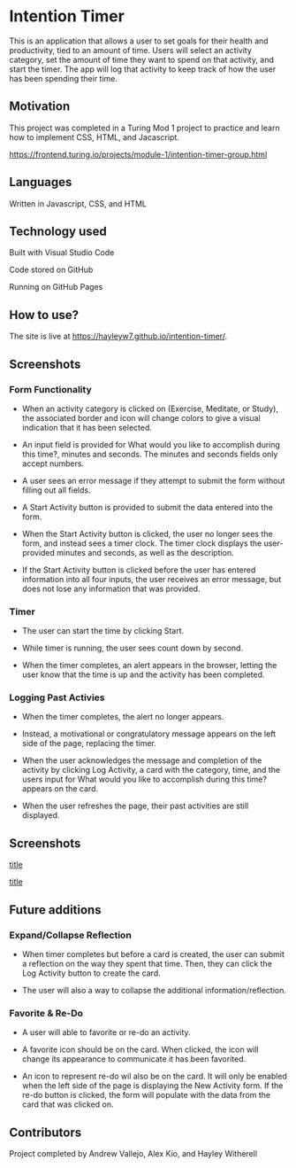 # Intention Timer

This is an application that allows a user to set goals for their health and productivity, tied to an amount of time. Users will select an activity category, set the amount of time they want to spend on that activity, and start the timer. The app will log that activity to keep track of how the user has been spending their time.

## Motivation

This project was completed in a Turing Mod 1 project to practice and learn how to implement CSS, HTML, and Jacascript.

https://frontend.turing.io/projects/module-1/intention-timer-group.html

## Languages

Written in Javascript, CSS, and HTML

## Technology used

Built with Visual Studio Code

Code stored on GitHub

Running on GitHub Pages

## How to use?

The site is live at https://hayleyw7.github.io/intention-timer/.

## Screenshots



### Form Functionality

* When an activity category is clicked on (Exercise, Meditate, or Study), the associated border and icon will change colors to give a visual indication that it has been selected.

* An input field is provided for What would you like to accomplish during this time?, minutes and seconds. The minutes and seconds fields only accept numbers.

* A user sees an error message if they attempt to submit the form without filling out all fields.

* A Start Activity button is provided to submit the data entered into the form.

* When the Start Activity button is clicked, the user no longer sees the form, and instead sees a timer clock. The timer clock displays the user-provided minutes and seconds, as well as the description.

* If the Start Activity button is clicked before the user has entered information into all four inputs, the user receives an error message, but does not lose any information that was provided.

### Timer

* The user can start the time by clicking Start.

* While timer is running, the user sees count down by second.

* When the timer completes, an alert appears in the browser, letting the user know that the time is up and the activity has been completed.

### Logging Past Activies

* When the timer completes, the alert no longer appears.

* Instead, a motivational or congratulatory message appears on the left side of the page, replacing the timer.

* When the user acknowledges the message and completion of the activity by clicking Log Activity, a card with the category, time, and the users input for What would you like to accomplish during this time? appears on the card.

* When the user refreshes the page, their past activities are still displayed.

## Screenshots

[title](url)

[title](url)

## Future additions

### Expand/Collapse Reflection

* When timer completes but before a card is created, the user can submit a reflection on the way they spent that time. Then, they can click the Log Activity button to create the card.

* The user will also a way to collapse the additional information/reflection.

### Favorite & Re-Do

* A user will able to favorite or re-do an activity.

* A favorite icon should be on the card. When clicked, the icon will change its appearance to communicate it has been favorited.

* An icon to represent re-do wil also be on the card. It will only be enabled when the left side of the page is displaying the New Activity form. If the re-do button is clicked, the form will populate with the data from the card that was clicked on.

## Contributors

Project completed by Andrew Vallejo, Alex Kio, and Hayley Witherell